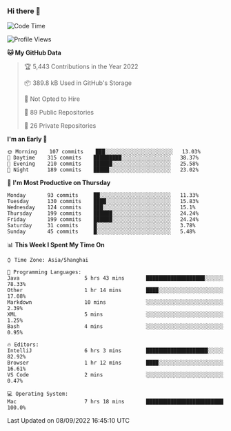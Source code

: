 ### Hi there 👋

<!--
**qbosen/qbosen** is a ✨ _special_ ✨ repository because its `README.md` (this file) appears on your GitHub profile.

Here are some ideas to get you started:

- 🔭 I’m currently working on ...
- 🌱 I’m currently learning ...
- 👯 I’m looking to collaborate on ...
- 🤔 I’m looking for help with ...
- 💬 Ask me about ...
- 📫 How to reach me: ...
- 😄 Pronouns: ...
- ⚡ Fun fact: ...
-->

<!--START_SECTION:waka-->
![Code Time](http://img.shields.io/badge/Code%20Time-932%20hrs%2015%20mins-blue)

![Profile Views](http://img.shields.io/badge/Profile%20Views-4-blue)

**🐱 My GitHub Data** 

> 🏆 5,443 Contributions in the Year 2022
 > 
> 📦 389.8 kB Used in GitHub's Storage 
 > 
> 🚫 Not Opted to Hire
 > 
> 📜 89 Public Repositories 
 > 
> 🔑 26 Private Repositories  
 > 
**I'm an Early 🐤** 

```text
🌞 Morning    107 commits    ███░░░░░░░░░░░░░░░░░░░░░░   13.03% 
🌆 Daytime    315 commits    █████████░░░░░░░░░░░░░░░░   38.37% 
🌃 Evening    210 commits    ██████░░░░░░░░░░░░░░░░░░░   25.58% 
🌙 Night      189 commits    █████░░░░░░░░░░░░░░░░░░░░   23.02%

```
📅 **I'm Most Productive on Thursday** 

```text
Monday       93 commits     ██░░░░░░░░░░░░░░░░░░░░░░░   11.33% 
Tuesday      130 commits    ████░░░░░░░░░░░░░░░░░░░░░   15.83% 
Wednesday    124 commits    ███░░░░░░░░░░░░░░░░░░░░░░   15.1% 
Thursday     199 commits    ██████░░░░░░░░░░░░░░░░░░░   24.24% 
Friday       199 commits    ██████░░░░░░░░░░░░░░░░░░░   24.24% 
Saturday     31 commits     █░░░░░░░░░░░░░░░░░░░░░░░░   3.78% 
Sunday       45 commits     █░░░░░░░░░░░░░░░░░░░░░░░░   5.48%

```


📊 **This Week I Spent My Time On** 

```text
⌚︎ Time Zone: Asia/Shanghai

💬 Programming Languages: 
Java                     5 hrs 43 mins       ███████████████████░░░░░░   78.33% 
Other                    1 hr 14 mins        ████░░░░░░░░░░░░░░░░░░░░░   17.08% 
Markdown                 10 mins             ░░░░░░░░░░░░░░░░░░░░░░░░░   2.39% 
XML                      5 mins              ░░░░░░░░░░░░░░░░░░░░░░░░░   1.25% 
Bash                     4 mins              ░░░░░░░░░░░░░░░░░░░░░░░░░   0.95%

🔥 Editors: 
IntelliJ                 6 hrs 3 mins        ████████████████████░░░░░   82.92% 
Browser                  1 hr 12 mins        ████░░░░░░░░░░░░░░░░░░░░░   16.61% 
VS Code                  2 mins              ░░░░░░░░░░░░░░░░░░░░░░░░░   0.47%

💻 Operating System: 
Mac                      7 hrs 18 mins       █████████████████████████   100.0%

```


 Last Updated on 08/09/2022 16:45:10 UTC
<!--END_SECTION:waka-->
